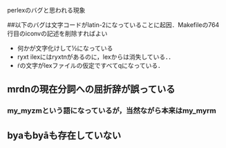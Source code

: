perlexのバグと思われる現象


##以下のバグは文字コードがlatin-2になっていることに起因．Makefileの764行目のiconvの記述を削除すればよい
<del>
* 何かが文字化けして½になっている
* ryxt	ilexにはryxtnがあるのに，lexからは消失している．．
* ŕの文字がlexファイルの仮定ですべてqになっている．
</del>  

## mrdnの現在分詞への屈折辞が誤っている
### my_myzmという語になっているが，当然ながら本来はmy_myrm 

## byaもbyāも存在していない
